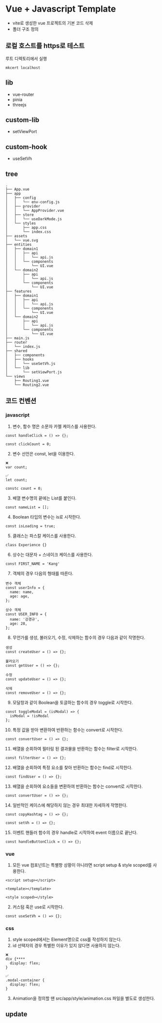 # Vue + Javascript Template

- vite로 생성한 vue 프로젝트의 기본 코드 삭제
- 폴더 구조 정의

## 로컬 호스트를 https로 테스트

루트 디렉토리에서 실행

```
mkcert localhost
```

## lib

- vue-router
- pinia
- threejs

## custom-lib

- setViewPort

## custom-hook

- useSetVh

## tree

```
.
├── App.vue
├── app
│   ├── config
│   │   └── env-config.js
│   ├── provider
│   │   └── AppProvider.vue
│   ├── store
│   │   └── useDarkMode.js
│   └── styles
│       ├── app.css
│       └── index.css
├── assets
│   └── vue.svg
├── entities
│   ├── domain1
│   │   ├── api
│   │   │   └── api.js
│   │   └── components
│   │       └── UI.vue
│   └── domain2
│       ├── api
│       │   └── api.js
│       └── components
│           └── UI.vue
├── features
│   ├── domain1
│   │   ├── api
│   │   │   └── api.js
│   │   └── components
│   │       └── UI.vue
│   └── domain2
│       ├── api
│       │   └── api.js
│       └── components
│           └── UI.vue
├── main.js
├── router
│   └── index.js
├── shared
│   ├── components
│   ├── hooks
│   │   └── useSetVh.js
│   └── lib
│       └── setViewPort.js
└── views
    ├── Routing1.vue
    └── Routing2.vue
```

## 코드 컨벤션

### javascript

1. 변수, 함수 명은 소문자 카멜 케이스를 사용한다.

```
const handleClick = () => {};

const clickCount = 0;
```

2. 변수 선언은 const, let을 이용한다.

```
❌
var count;

✅
let count;

constc count = 0;
```

3. 배열 변수명의 끝에는 List를 붙인다.

```
const nameList = [];
```

4. Boolean 타입의 변수는 is로 시작한다.

```
const isLoading = true;
```

5. 클래스는 파스칼 케이스를 사용한다.

```
class Experience {}
```

6. 상수는 대문자 + 스네이크 케이스를 사용한다.

```
const FIRST_NAME = 'Kang'
```

7. 객체의 경우 다음의 형태를 따른다.

```
변수 객체
const userInfo = {
  name: name,
  age: age,
};

상수 객체
const USER_INFO = {
  name: '강경규',
  age: 28,
};
```

8. 무언가를 생성, 불러오기, 수정, 삭제하는 함수의 경우 다음과 같이 작명한다.

```
생성
const createUser = () => {};

불러오기
const getUser = () => {};

수정
const updateUser = () => {};

삭제
const removeUser = () => {};
```

9. 모달창과 같이 Boolean을 토글하는 함수의 경우 toggle로 시작한다.

```
const toggleModal = (isModal) => {
  isModal = !isModal
};
```

10. 특정 값을 받아 변환하여 반환하는 함수는 convert로 시작한다.

```
const convertUser = () => {};
```

11. 배열을 순회하여 필터링 된 결과물을 반환하는 함수는 filter로 시작한다.

```
const filterUser = () => {};
```

12. 배열을 순회하여 특정 요소를 찾아 반환하는 함수는 find로 시작한다.

```
const findUser = () => {};
```

13. 배열을 순회하여 요소들을 변환하여 반환하는 함수는 convert로 시작한다.

```
const convertUser = () => {};
```

14. 일반적인 케이스에 해당하지 않는 경우 최대한 자세하게 작명한다.

```
const copyHashtag = () => {};

const setVh = () => {};
```

15. 이벤트 핸들러 함수의 경우 handle로 시작하여 event 이름으로 끝난다.

```
const handleButtonClick = () => {};
```

### vue

1. 모든 vue 컴포넌트는 특별항 상황이 아니라면 script setup & style scoped를 사용한다.

```
<script setup></script>

<template></template>

<style scoped></style>
```

2. 커스텀 훅은 use로 시작한다.

```
const useSetVh = () => {};
```

### css

1. style scoped에서는 Element명으로 css를 작성하지 않는다.
2. id 선택자의 경우 특별한 이유가 있지 않다면 사용하지 않는다.

```
❌
div {****
  display: flex;
}

✅
.modal-container {
  display: flex;
}
```

3. Animation을 정의할 땐 src/app/style/animation.css 파일을 별도로 생성한다.

## update

